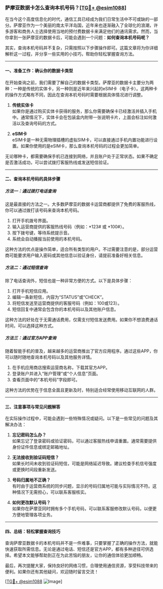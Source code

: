 ### 萨摩亚数据卡怎么查询本机号码？[[TG💪+ @esim1088](https://t.me/s/esim1088)]

在当今这个高度信息化的时代，通信工具已经成为我们日常生活中不可或缺的一部分。萨摩亚作为一个美丽的南太平洋岛国，近年来也逐渐融入了全球化的浪潮，许多游客和商务人士选择使用当地的预付费数据卡来满足他们的通讯需求。然而，当你拿到一张萨摩亚的数据卡后，可能会遇到一个问题：**如何查询本机号码呢？**

其实，查询本机号码并不复杂，只需按照以下步骤操作即可。这篇文章将为你详细解析这一过程，并分享一些实用的小技巧，帮助你轻松掌握查询方法。

---

#### 一、准备工作：确认你的数据卡类型

在开始查询之前，我们需要了解自己的数据卡类型。萨摩亚的数据卡主要分为两种：一种是传统的实体卡，另一种则是近年来兴起的eSIM卡（电子卡）。这两种卡的操作方式略有不同，因此在查询本机号码时需要根据具体情况进行调整。

1. **传统实体卡**  
   如果你是通过购买实体卡获得的服务，那么你需要确保卡已经激活并插入手机中。通常情况下，实体卡会在包装盒内附带一张说明卡片，上面会标注如何激活以及查询号码的方式。

2. **eSIM卡**  
   eSIM卡是一种无需物理插槽的虚拟SIM卡，可以直接通过手机内置功能进行设置。如果你使用的是eSIM卡，那么查询本机号码的过程会更加简单。

无论哪种卡，都需要确保手机已连接到网络，并且账户处于正常状态。如果不确定是否激活成功，可以尝试拨打客服热线或发送短信验证。

---

#### 二、查询本机号码的具体步骤

##### 方法一：通过拨打电话查询
这是最直接的方法之一。大多数萨摩亚的数据卡运营商都提供了免费的客服热线，你可以通过拨打该号码来查询本机号码。

1. 打开手机拨号界面。
2. 输入运营商提供的客服热线号码（例如：*123# 或 *100#）。
3. 按下拨号键，等待系统提示音。
4. 系统会自动播报当前使用的本机号码。

这种方法的优点是操作简单，适合所有类型的用户。不过需要注意的是，部分运营商可能要求用户输入密码或其他信息以验证身份，请提前准备好相关信息。

##### 方法二：通过短信查询
除了电话查询外，短信也是一种非常方便的方式。以下是具体步骤：

1. 打开手机短信应用。
2. 编辑一条新短信，内容为“STATUS”或“CHECK”。
3. 将短信发送至运营商提供的客服号码（例如：100或123）。
4. 短信回复中通常会包含你的本机号码以及其他账户信息。

这种方法的好处在于无需通话费用，仅需支付短信发送费用。如果你不想浪费通话时间，可以选择这种方式。

##### 方法三：通过官方APP查询
随着智能手机的普及，越来越多的运营商推出了官方应用程序。通过这些APP，你可以随时随地查询本机号码以及其他服务详情。

1. 在手机应用商店搜索运营商名称，下载其官方APP。
2. 登录账户并进入“账户管理”或“个人信息”页面。
3. 查看页面中的“本机号码”字段即可。

这种方法的优势在于信息全面且更新及时，特别适合经常使用移动互联网的人群。

---

#### 三、注意事项与常见问题解答

在实际操作过程中，可能会遇到一些特殊情况或疑问。以下是一些常见的问题及其解决办法：

1. **忘记密码怎么办？**  
   如果忘记了登录密码或验证密码，可以通过客服热线申请重置。通常需要提供身份证件信息或绑定邮箱地址。

2. **无法接收到验证码短信？**  
   如果长时间未收到验证码短信，可能是网络延迟导致。建议检查手机信号强度或更换时间段重新发送。

3. **号码归属地不正确？**  
   有时由于运营商系统的同步问题，显示的号码归属地可能与实际情况不符。这种情况下无需担心，可以联系客服核实。

4. **如何更改默认号码？**  
   如果你在萨摩亚同时拥有多个手机号码，可以联系客服修改默认号码，以便更方便地管理各项业务。

---

#### 四、总结：轻松掌握查询技巧

查询萨摩亚数据卡的本机号码并不是一件难事，只要掌握了正确的操作方法，就能快速获取所需信息。无论是通过电话、短信还是官方APP，都有多种途径可供选择。希望本文能够帮助到正在为此苦恼的朋友，让你的通信体验更加顺畅。

最后，再次提醒大家，保持良好的网络习惯，合理使用通信资源，享受科技带来的便利。如果你还有其他疑问，欢迎随时留言交流！

[[TG💪+ @esim1088](https://t.me/s/esim1088) ![Image](https://i.postimg.cc/4NQfJmqS/Snipaste-2025-05-13-00-14-12.png)]